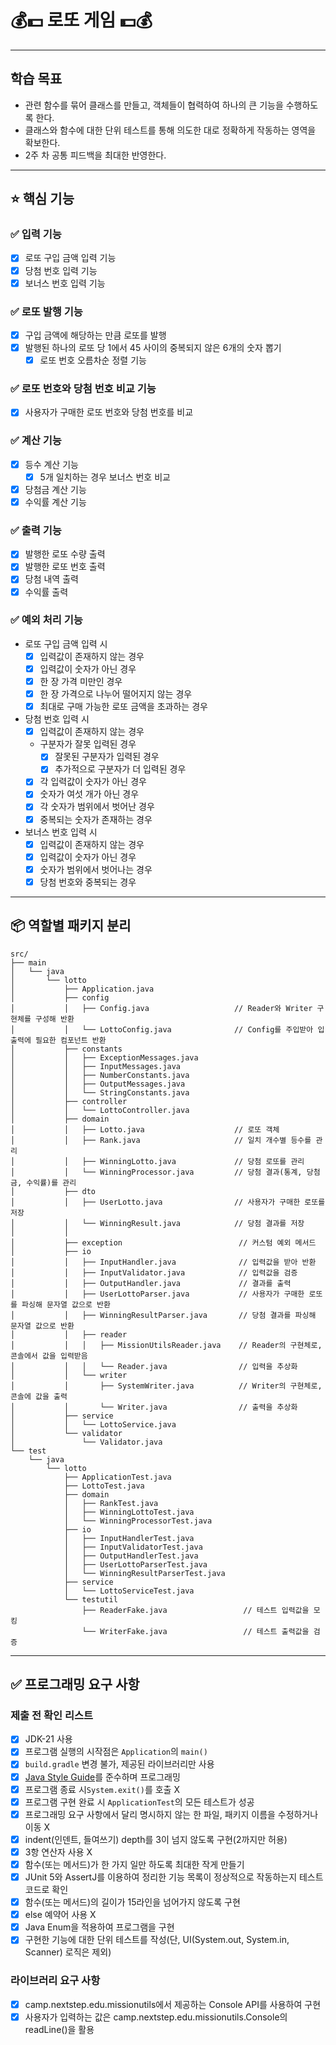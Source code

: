 # 💰💵 로또 게임 💵💰

***

## 학습 목표

- 관련 함수를 묶어 클래스를 만들고, 객체들이 협력하여 하나의 큰 기능을 수행하도록 한다.
- 클래스와 함수에 대한 단위 테스트를 통해 의도한 대로 정확하게 작동하는 영역을 확보한다.
- 2주 차 공통 피드백을 최대한 반영한다.

***

## ⭐️ 핵심 기능

### ✅ 입력 기능

- [x] 로또 구입 금액 입력 기능
- [x] 당첨 번호 입력 기능
- [x] 보너스 번호 입력 기능

### ✅ 로또 발행 기능

- [x] 구입 금액에 해당하는 만큼 로또를 발행
- [x] 발행된 하나의 로또 당 1에서 45 사이의 중복되지 않은 6개의 숫자 뽑기
    - [x] 로또 번호 오름차순 정렬 기능

### ✅ 로또 번호와 당첨 번호 비교 기능

- [x] 사용자가 구매한 로또 번호와 당첨 번호를 비교

### ✅ 계산 기능

- [x] 등수 계산 기능
    - [x] 5개 일치하는 경우 보너스 번호 비교
- [x] 당첨금 계산 기능
- [x] 수익률 계산 기능

### ✅ 출력 기능

- [x] 발행한 로또 수량 출력
- [x] 발행한 로또 번호 출력
- [x] 당첨 내역 출력
- [x] 수익률 출력

### ✅ 예외 처리 기능

- 로또 구입 금액 입력 시
    - [x] 입력값이 존재하지 않는 경우
    - [x] 입력값이 숫자가 아닌 경우
    - [x] 한 장 가격 미만인 경우
    - [x] 한 장 가격으로 나누어 떨어지지 않는 경우
    - [x] 최대로 구매 가능한 로또 금액을 초과하는 경우

- 당첨 번호 입력 시
    - [x] 입력값이 존재하지 않는 경우
    - 구분자가 잘못 입력된 경우
        - [x] 잘못된 구분자가 입력된 경우
        - [x] 추가적으로 구분자가 더 입력된 경우
    - [x] 각 입력값이 숫자가 아닌 경우
    - [x] 숫자가 여섯 개가 아닌 경우
    - [x] 각 숫자가 범위에서 벗어난 경우
    - [x] 중복되는 숫자가 존재하는 경우

- 보너스 번호 입력 시
    - [x] 입력값이 존재하지 않는 경우
    - [x] 입력값이 숫자가 아닌 경우
    - [x] 숫자가 범위에서 벗어나는 경우
    - [x] 당첨 번호와 중복되는 경우

***

## 📦 역할별 패키지 분리

```
src/
├── main
│   └── java
│       └── lotto
│           ├── Application.java
│           ├── config
│           │   ├── Config.java                   // Reader와 Writer 구현체를 구성해 반환
│           │   └── LottoConfig.java              // Config를 주입받아 입출력에 필요한 컴포넌트 반환
│           ├── constants
│           │   ├── ExceptionMessages.java 
│           │   ├── InputMessages.java
│           │   ├── NumberConstants.java
│           │   ├── OutputMessages.java
│           │   └── StringConstants.java
│           ├── controller
│           │   └── LottoController.java
│           ├── domain
│           │   ├── Lotto.java                    // 로또 객체
│           │   ├── Rank.java                     // 일치 개수별 등수를 관리
│           │   ├── WinningLotto.java             // 당첨 로또를 관리
│           │   └── WinningProcessor.java         // 당첨 결과(통계, 당첨금, 수익률)를 관리
│           ├── dto
│           │   ├── UserLotto.java                // 사용자가 구매한 로또를 저장
│           │   └── WinningResult.java            // 당첨 결과를 저장
│           │
│           ├── exception                          // 커스텀 예외 메서드
│           ├── io
│           │   ├── InputHandler.java              // 입력값을 받아 반환
│           │   ├── InputValidator.java            // 입력값을 검증
│           │   ├── OutputHandler.java             // 결과를 출력 
│           │   ├── UserLottoParser.java           // 사용자가 구매한 로또를 파싱해 문자열 값으로 반환
│           │   ├── WinningResultParser.java       // 당첨 결과를 파싱해 문자열 값으로 반환
│           │   ├── reader
│           │   │   ├── MissionUtilsReader.java    // Reader의 구현체로, 콘솔에서 값을 입력받음
│           │   │   └── Reader.java                // 입력을 추상화
│           │   └── writer
│           │       ├── SystemWriter.java          // Writer의 구현체로, 콘솔에 값을 출력
│           │       └── Writer.java                // 출력을 추상화
│           ├── service
│           │   └── LottoService.java             
│           └── validator
│               └── Validator.java                 
└── test
    └── java
        └── lotto
            ├── ApplicationTest.java
            ├── LottoTest.java
            ├── domain
            │   ├── RankTest.java
            │   ├── WinningLottoTest.java
            │   └── WinningProcessorTest.java
            ├── io
            │   ├── InputHandlerTest.java
            │   ├── InputValidatorTest.java
            │   ├── OutputHandlerTest.java
            │   ├── UserLottoParserTest.java
            │   └── WinningResultParserTest.java
            ├── service
            │   └── LottoServiceTest.java
            └── testutil
                ├── ReaderFake.java                 // 테스트 입력값을 모킹
                └── WriterFake.java                 // 테스트 출력값을 검증
```

***

## ✅ 프로그래밍 요구 사항

### 제출 전 확인 리스트

- [x] JDK-21 사용
- [x] 프로그램 실행의 시작점은 `Application`의 `main()`
- [x] `build.gradle` 변경 불가, 제공된 라이브러리만 사용
- [x] [Java Style Guide](https://github.com/woowacourse/woowacourse-docs/tree/main/styleguide/java)를 준수하며 프로그래밍
- [x] 프로그램 종료 시`System.exit()`를 호출 X
- [x] 프로그램 구현 완료 시 `ApplicationTest`의 모든 테스트가 성공
- [x] 프로그래밍 요구 사항에서 달리 명시하지 않는 한 파일, 패키지 이름을 수정하거나 이동 X
- [x] indent(인덴트, 들여쓰기) depth를 3이 넘지 않도록 구현(2까지만 허용)
- [x] 3항 연산자 사용 X
- [x] 함수(또는 메서드)가 한 가지 일만 하도록 최대한 작게 만들기
- [x] JUnit 5와 AssertJ를 이용하여 정리한 기능 목록이 정상적으로 작동하는지 테스트 코드로 확인
- [x] 함수(또는 메서드)의 길이가 15라인을 넘어가지 않도록 구현
- [x] else 예약어 사용 X
- [x] Java Enum을 적용하여 프로그램을 구현
- [x] 구현한 기능에 대한 단위 테스트를 작성(단, UI(System.out, System.in, Scanner) 로직은 제외)

### 라이브러리 요구 사항

- [x] camp.nextstep.edu.missionutils에서 제공하는 Console API를 사용하여 구현
- [x] 사용자가 입력하는 값은 camp.nextstep.edu.missionutils.Console의 readLine()을 활용

